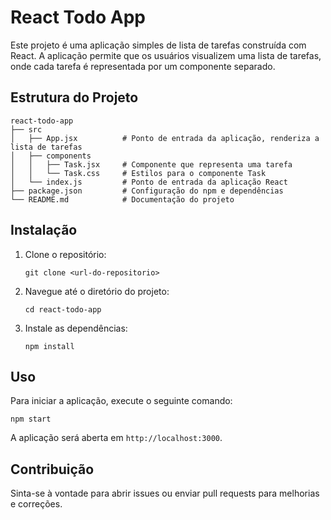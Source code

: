 # React Todo App

Este projeto é uma aplicação simples de lista de tarefas construída com React. A aplicação permite que os usuários visualizem uma lista de tarefas, onde cada tarefa é representada por um componente separado.

## Estrutura do Projeto

```
react-todo-app
├── src
│   ├── App.jsx          # Ponto de entrada da aplicação, renderiza a lista de tarefas
│   ├── components
│   │   ├── Task.jsx     # Componente que representa uma tarefa
│   │   └── Task.css     # Estilos para o componente Task
│   └── index.js         # Ponto de entrada da aplicação React
├── package.json         # Configuração do npm e dependências
└── README.md            # Documentação do projeto
```

## Instalação

1. Clone o repositório:
   ```
   git clone <url-do-repositorio>
   ```
2. Navegue até o diretório do projeto:
   ```
   cd react-todo-app
   ```
3. Instale as dependências:
   ```
   npm install
   ```

## Uso

Para iniciar a aplicação, execute o seguinte comando:
```
npm start
```

A aplicação será aberta em `http://localhost:3000`.

## Contribuição

Sinta-se à vontade para abrir issues ou enviar pull requests para melhorias e correções.